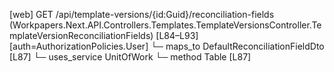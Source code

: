[web] GET /api/template-versions/{id:Guid}/reconciliation-fields  (Workpapers.Next.API.Controllers.Templates.TemplateVersionsController.TemplateVersionReconciliationFields)  [L84–L93] [auth=AuthorizationPolicies.User]
  └─ maps_to DefaultReconciliationFieldDto [L87]
  └─ uses_service UnitOfWork
    └─ method Table [L87]


